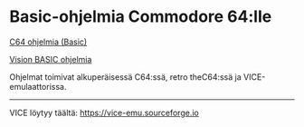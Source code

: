 # Basic-ohjelmia Commodore 64:lle

[C64 ohjelmia (Basic)](C64%20Basic%20V2/README.md)

[Vision BASIC ohjelmia](Vision%20BASIC/README.md)

Ohjelmat toimivat alkuperäisessä C64:ssä, retro theC64:ssä ja VICE-emulaattorissa.

- - -

VICE löytyy täältä: https://vice-emu.sourceforge.io
